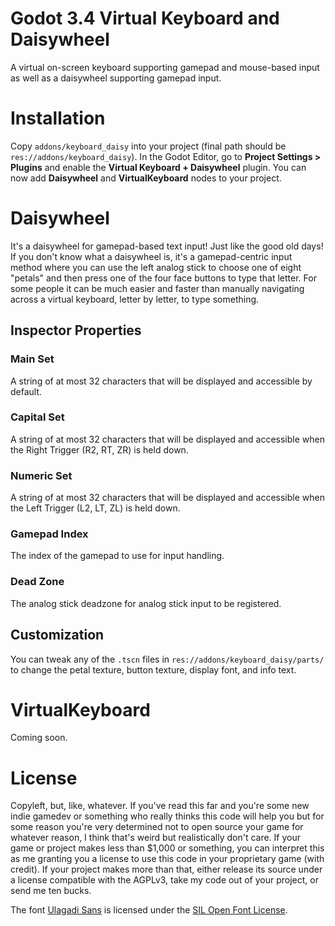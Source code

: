 # Godot 3.4 Virtual Keyboard and Daisywheel
A virtual on-screen keyboard supporting gamepad and mouse-based input as well as a daisywheel supporting gamepad input.

# Installation
Copy `addons/keyboard_daisy` into your project (final path should be `res://addons/keyboard_daisy`). In the Godot Editor, go to **Project Settings > Plugins** and enable the **Virtual Keyboard + Daisywheel** plugin. You can now add **Daisywheel** and **VirtualKeyboard** nodes to your project.

# Daisywheel
It's a daisywheel for gamepad-based text input! Just like the good old days! If you don't know what a daisywheel is, it's a gamepad-centric input method where you can use the left analog stick to choose one of eight "petals" and then press one of the four face buttons to type that letter. For some people it can be much easier and faster than manually navigating across a virtual keyboard, letter by letter, to type something.

## Inspector Properties

### Main Set
A string of at most 32 characters that will be displayed and accessible by default.

### Capital Set
A string of at most 32 characters that will be displayed and accessible when the Right Trigger (R2, RT, ZR) is held down.

### Numeric Set
A string of at most 32 characters that will be displayed and accessible when the Left Trigger (L2, LT, ZL) is held down.

### Gamepad Index
The index of the gamepad to use for input handling.

### Dead Zone
The analog stick deadzone for analog stick input to be registered.

## Customization
You can tweak any of the `.tscn` files in `res://addons/keyboard_daisy/parts/` to change the petal texture, button texture, display font, and info text.

# VirtualKeyboard
Coming soon.
# License

Copyleft, but, like, whatever. If you've read this far and you're some new indie gamedev or something who really thinks this code will help you but for some reason you're very determined not to open source your game for whatever reason, I think that's weird but realistically don't care. If your game or project makes less than $1,000 or something, you can interpret this as me granting you a license to use this code in your proprietary game (with credit). If your project makes more than that, either release its source under a license compatible with the AGPLv3, take my code out of your project, or send me ten bucks.

The font [Ulagadi Sans](https://fontlibrary.org/en/font/ulagadi-sans) is licensed under the [SIL Open Font License](https://scripts.sil.org/cms/scripts/page.php?site_id=nrsi&id=OFL).